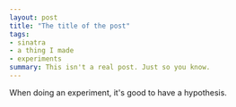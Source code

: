 ```yaml
---
layout: post
title: "The title of the post"
tags:
- sinatra
- a thing I made
- experiments
summary: This isn't a real post. Just so you know.
---
```


When doing an experiment, it's good to have a hypothesis.
